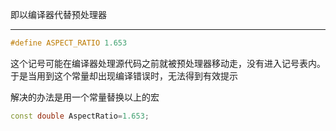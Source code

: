 即以编译器代替预处理器

---

```cpp
#define ASPECT_RATIO 1.653
```

这个记号可能在编译器处理源代码之前就被预处理器移动走，没有进入记号表内。于是当用到这个常量却出现编译错误时，无法得到有效提示

解决的办法是用一个常量替换以上的宏

```cpp
const double AspectRatio=1.653;
```

